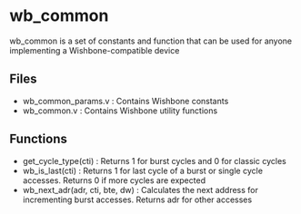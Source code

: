wb_common
======

wb_common is a set of constants and function that can be used for anyone implementing a Wishbone-compatible device

Files
-----

- wb_common_params.v : Contains Wishbone constants
- wb_common.v : Contains Wishbone utility functions

Functions
---------

- get_cycle_type(cti) : Returns 1 for burst cycles and 0 for classic cycles
- wb_is_last(cti) : Returns 1 for last cycle of a burst or single cycle accesses. Returns 0 if more cycles are expected
- wb_next_adr(adr, cti, bte, dw) : Calculates the next address for incrementing burst accesses. Returns adr for other accesses
